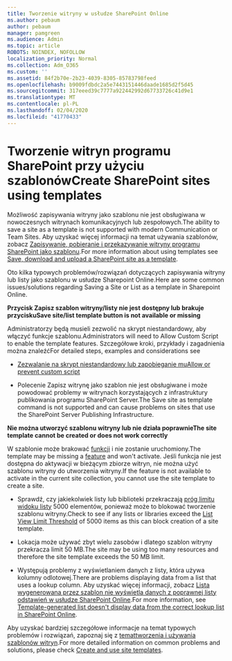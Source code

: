 ```yaml
---
title: Tworzenie witryny w usłudze SharePoint Online
ms.author: pebaum
author: pebaum
manager: pamgreen
ms.audience: Admin
ms.topic: article
ROBOTS: NOINDEX, NOFOLLOW
localization_priority: Normal
ms.collection: Adm_O365
ms.custom: ''
ms.assetid: 84f2b70e-2b23-4039-8305-85783798feed
ms.openlocfilehash: b9009fdbdc2a5e7443151446daade1685d2f5d45
ms.sourcegitcommit: 317eeed39c7777a922442992d67733726c41d9e1
ms.translationtype: MT
ms.contentlocale: pl-PL
ms.lasthandoff: 02/04/2020
ms.locfileid: "41770433"
---
```

# <a name="create-sharepoint-sites-using-templates"></a><span data-ttu-id="12d7d-102">Tworzenie witryn programu SharePoint przy użyciu szablonów</span><span class="sxs-lookup"><span data-stu-id="12d7d-102">Create SharePoint sites using templates</span></span>

<span data-ttu-id="12d7d-103">Możliwość zapisywania witryny jako szablonu nie jest obsługiwana w nowoczesnych witrynach komunikacyjnych lub zespołowych.</span><span class="sxs-lookup"><span data-stu-id="12d7d-103">The ability to save a site as a template is not supported with modern Communication or Team Sites.</span></span> <span data-ttu-id="12d7d-104">Aby uzyskać więcej informacji na temat używania szablonów, zobacz [Zapisywanie, pobieranie i przekazywanie witryny programu SharePoint jako szablonu](https://docs.microsoft.com/sharepoint/dev/general-development/save-download-and-upload-a-sharepoint-site-as-a-template).</span><span class="sxs-lookup"><span data-stu-id="12d7d-104">For more information about using templates see [Save, download and upload a SharePoint site as a template](https://docs.microsoft.com/sharepoint/dev/general-development/save-download-and-upload-a-sharepoint-site-as-a-template).</span></span>

<span data-ttu-id="12d7d-105">Oto kilka typowych problemów/rozwiązań dotyczących zapisywania witryny lub listy jako szablonu w usłudze Sharepoint Online.</span><span class="sxs-lookup"><span data-stu-id="12d7d-105">Here are some common issues/solutions regarding Saving a Site or List as a template in Sharepoint Online.</span></span> 

<span data-ttu-id="12d7d-106">**Przycisk Zapisz szablon witryny/listy nie jest dostępny lub brakuje przycisku**</span><span class="sxs-lookup"><span data-stu-id="12d7d-106">**Save site/list template button is not available or missing**</span></span>

<span data-ttu-id="12d7d-107">Administratorzy będą musieli zezwolić na skrypt niestandardowy, aby włączyć funkcje szablonu.</span><span class="sxs-lookup"><span data-stu-id="12d7d-107">Administrators will need to Allow Custom Script to enable the template features.</span></span> <span data-ttu-id="12d7d-108">Szczegółowe kroki, przykłady i zagadnienia można znaleźć</span><span class="sxs-lookup"><span data-stu-id="12d7d-108">For detailed steps, examples and considerations see</span></span> 

- [<span data-ttu-id="12d7d-109">Zezwalanie na skrypt niestandardowy lub zapobieganie mu</span><span class="sxs-lookup"><span data-stu-id="12d7d-109">Allow or prevent custom script</span></span>](https://docs.microsoft.com/sharepoint/allow-or-prevent-custom-script)

- <span data-ttu-id="12d7d-110">Polecenie Zapisz witrynę jako szablon nie jest obsługiwane i może powodować problemy w witrynach korzystających z infrastruktury publikowania programu SharePoint Server.</span><span class="sxs-lookup"><span data-stu-id="12d7d-110">The Save site as template command is not supported and can cause problems on sites that use the SharePoint Server Publishing Infrastructure.</span></span>

<span data-ttu-id="12d7d-111">**Nie można utworzyć szablonu witryny lub nie działa poprawnie**</span><span class="sxs-lookup"><span data-stu-id="12d7d-111">**The site template cannot be created or does not work correctly**</span></span>

<span data-ttu-id="12d7d-112">W szablonie może brakować [funkcji](https://social.technet.microsoft.com/wiki/contents/articles/14423.sharepoint-2013-existing-features-guid.aspx) i nie zostanie uruchomiony.</span><span class="sxs-lookup"><span data-stu-id="12d7d-112">The template may be missing a [feature](https://social.technet.microsoft.com/wiki/contents/articles/14423.sharepoint-2013-existing-features-guid.aspx) and won't activate.</span></span> <span data-ttu-id="12d7d-113">Jeśli funkcja nie jest dostępna do aktywacji w bieżącym zbiorze witryn, nie można użyć szablonu witryny do utworzenia witryny.</span><span class="sxs-lookup"><span data-stu-id="12d7d-113">If the feature is not available to activate in the current site collection, you cannot use the site template to create a site.</span></span>

- <span data-ttu-id="12d7d-114">Sprawdź, czy jakiekolwiek listy lub biblioteki przekraczają [próg limitu widoku listy](https://support.office.com/article/Manage-large-lists-and-libraries-in-SharePoint-B8588DAE-9387-48C2-9248-C24122F07C59) 5000 elementów, ponieważ może to blokować tworzenie szablonu witryny.</span><span class="sxs-lookup"><span data-stu-id="12d7d-114">Check to see if any lists or libraries exceed the [List View Limit Threshold](https://support.office.com/article/Manage-large-lists-and-libraries-in-SharePoint-B8588DAE-9387-48C2-9248-C24122F07C59) of 5000 items as this can block creation of a site template.</span></span>

- <span data-ttu-id="12d7d-115">Lokacja może używać zbyt wielu zasobów i dlatego szablon witryny przekracza limit 50 MB.</span><span class="sxs-lookup"><span data-stu-id="12d7d-115">The site may be using too many resources and therefore the site template exceeds the 50 MB limit.</span></span>


- <span data-ttu-id="12d7d-116">Występują problemy z wyświetlaniem danych z listy, która używa kolumny odlotowej.</span><span class="sxs-lookup"><span data-stu-id="12d7d-116">There are problems displaying data from a list that uses a lookup column.</span></span> <span data-ttu-id="12d7d-117">Aby uzyskać więcej informacji, zobacz [Lista wygenerowana przez szablon nie wyświetla danych z poprawnej listy odstawień w usłudze SharePoint Online](https://docs.microsoft.com/sharepoint/support/lists-and-libraries/template-generated-list-incorrect-data).</span><span class="sxs-lookup"><span data-stu-id="12d7d-117">For more information, see [Template-generated list doesn't display data from the correct lookup list in SharePoint Online](https://docs.microsoft.com/sharepoint/support/lists-and-libraries/template-generated-list-incorrect-data).</span></span>

<span data-ttu-id="12d7d-118">Aby uzyskać bardziej szczegółowe informacje na temat typowych problemów i rozwiązań, zapoznaj się z [temattworzenia i używania szablonów witryn](https://support.office.com/article/Create-and-use-site-templates-60371B0F-00E0-4C49-A844-34759EBDD989).</span><span class="sxs-lookup"><span data-stu-id="12d7d-118">For more detailed information on common problems and solutions, please check [Create and use site templates](https://support.office.com/article/Create-and-use-site-templates-60371B0F-00E0-4C49-A844-34759EBDD989).</span></span>



